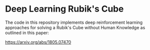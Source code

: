 # Deep Learning Rubik's Cube

The code in this repository implements deep reinforcement learning approaches for solving a Rubik's Cube without Human Knowledge as outlined in this paper:

https://arxiv.org/abs/1805.07470
